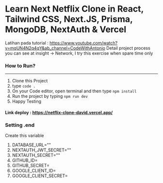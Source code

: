 # Learn Next Netflix Clone in React, Tailwind CSS, Next.JS, Prisma, MongoDB, NextAuth & Vercel

Latihan pada tutorial : https://www.youtube.com/watch?v=mqUN4N2q4qY&ab_channel=CodeWithAntonio
Detail project process you can see at insight -> Network, I try this exercise when spare time only

### How to Run?

---

1. Clone this Project
2. type `code .`
3. On your Code editor, open terminal and then type `npm install`
4. Run the project by typing `npm run dev`
5. Happy Testing

#### Link deploy : https://netflix-clone-david.vercel.app/

### Setting .end
Create this variable
1. DATABASE_URL=""
2. NEXTAUTH_JWT_SECRET=""
3. NEXTAUTH_SECRET=""
4. GITHUB_ID=
5. GITHUB_SECRET=
6. GOOGLE_CLIENT_ID=
7. GOOGLE_CLIENT_SECRET=
